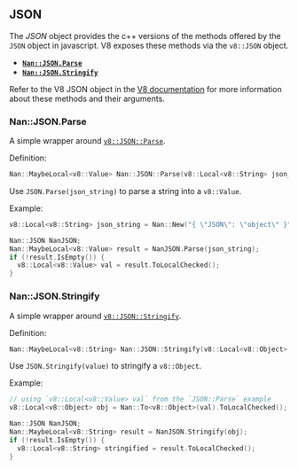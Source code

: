 ## JSONThe _JSON_ object provides the c++ versions of the methods offered by the `JSON` object in javascript. V8 exposes these methods via the `v8::JSON` object. - <a href="#api_nan_json_parse"><b><code>Nan::JSON.Parse</code></b></a> - <a href="#api_nan_json_stringify"><b><code>Nan::JSON.Stringify</code></b></a>Refer to the V8 JSON object in the [V8 documentation](https://v8docs.nodesource.com/node-8.11/da/d6f/classv8_1_1_j_s_o_n.html) for more information about these methods and their arguments.<a name="api_nan_json_parse"></a>### Nan::JSON.ParseA simple wrapper around [`v8::JSON::Parse`](https://v8docs.nodesource.com/node-8.11/da/d6f/classv8_1_1_j_s_o_n.html#a936310d2540fb630ed37d3ee3ffe4504).Definition:```c++Nan::MaybeLocal<v8::Value> Nan::JSON::Parse(v8::Local<v8::String> json_string);```Use `JSON.Parse(json_string)` to parse a string into a `v8::Value`.Example:```c++v8::Local<v8::String> json_string = Nan::New("{ \"JSON\": \"object\" }").ToLocalChecked();Nan::JSON NanJSON;Nan::MaybeLocal<v8::Value> result = NanJSON.Parse(json_string);if (!result.IsEmpty()) {  v8::Local<v8::Value> val = result.ToLocalChecked();}```<a name="api_nan_json_stringify"></a>### Nan::JSON.StringifyA simple wrapper around [`v8::JSON::Stringify`](https://v8docs.nodesource.com/node-8.11/da/d6f/classv8_1_1_j_s_o_n.html#a44b255c3531489ce43f6110209138860).Definition:```c++Nan::MaybeLocal<v8::String> Nan::JSON::Stringify(v8::Local<v8::Object> json_object, v8::Local<v8::String> gap = v8::Local<v8::String>());```Use `JSON.Stringify(value)` to stringify a `v8::Object`.Example:```c++// using `v8::Local<v8::Value> val` from the `JSON::Parse` examplev8::Local<v8::Object> obj = Nan::To<v8::Object>(val).ToLocalChecked();Nan::JSON NanJSON;Nan::MaybeLocal<v8::String> result = NanJSON.Stringify(obj);if (!result.IsEmpty()) {  v8::Local<v8::String> stringified = result.ToLocalChecked();}```